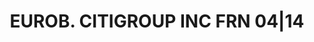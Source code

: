 ---
layout: asset
title: EUROB. CITIGROUP INC FRN 04|14                              
isin: US172967FQ94
---